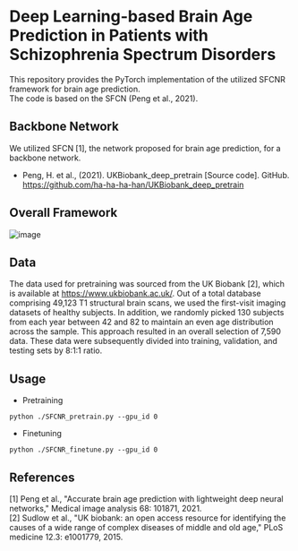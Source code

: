 # Deep Learning-based Brain Age Prediction in Patients with Schizophrenia Spectrum Disorders

This repository provides the PyTorch implementation of the utilized SFCNR framework for brain age prediction.\
The code is based on the SFCN (Peng et al., 2021).


## Backbone Network
We utilized SFCN [1], the network proposed for brain age prediction, for a backbone network.
- Peng, H. et al., (2021). UKBiobank_deep_pretrain [Source code]. GitHub. https://github.com/ha-ha-ha-han/UKBiobank_deep_pretrain


## Overall Framework
![image](https://github.com/heodawoon/SFCNR/assets/46319358/aa203de0-1152-453f-be92-7dc8a16ba15c)


## Data
The data used for pretraining was sourced from the UK Biobank [2], which is available at https://www.ukbiobank.ac.uk/. Out of a total database comprising 49,123 T1 structural brain scans, we used the first-visit imaging datasets of healthy subjects. In addition, we randomly picked 130 subjects from each year between 42 and 82 to maintain an even age distribution across the sample. This approach resulted in an overall selection of 7,590 data. These data were subsequently divided into training, validation, and testing sets by 8:1:1 ratio.


## Usage

- Pretraining
```
python ./SFCNR_pretrain.py --gpu_id 0
```

- Finetuning
```
python ./SFCNR_finetune.py --gpu_id 0
```

## References
[1] Peng et al., "Accurate brain age prediction with lightweight deep neural networks," Medical image analysis 68: 101871, 2021.\
[2] Sudlow et al., "UK biobank: an open access resource for identifying the causes of a wide range of complex diseases of middle and old age," PLoS medicine 12.3: e1001779, 2015.
